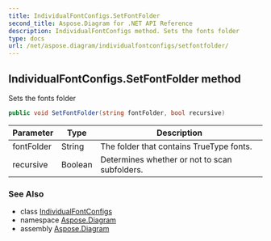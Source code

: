 ```yaml
---
title: IndividualFontConfigs.SetFontFolder
second_title: Aspose.Diagram for .NET API Reference
description: IndividualFontConfigs method. Sets the fonts folder
type: docs
url: /net/aspose.diagram/individualfontconfigs/setfontfolder/
---
```

## IndividualFontConfigs.SetFontFolder method

Sets the fonts folder

```csharp
public void SetFontFolder(string fontFolder, bool recursive)
```

| Parameter | Type | Description |
| --- | --- | --- |
| fontFolder | String | The folder that contains TrueType fonts. |
| recursive | Boolean | Determines whether or not to scan subfolders. |

### See Also

* class [IndividualFontConfigs](../)
* namespace [Aspose.Diagram](../../individualfontconfigs/)
* assembly [Aspose.Diagram](../../../)


